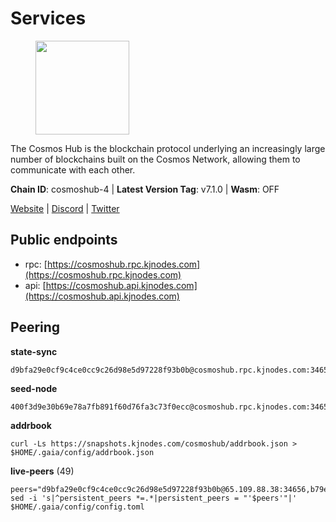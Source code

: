 # Services

<figure><img src="https://raw.githubusercontent.com/kj89/testnet_manuals/main/pingpub/logos/cosmoshub.png" width="150" alt=""><figcaption></figcaption></figure>

The Cosmos Hub is the blockchain protocol underlying an  increasingly large number of blockchains built on the  Cosmos Network, allowing them to communicate with each other.

**Chain ID**: cosmoshub-4 | **Latest Version Tag**: v7.1.0 | **Wasm**: OFF

[Website](https://hub.cosmos.network) | [Discord](https://discord.gg/cosmosnetwork) | [Twitter](https://twitter.com/cosmoshub)


## Public endpoints

* rpc: [https://cosmoshub.rpc.kjnodes.com](https://cosmoshub.rpc.kjnodes.com)
* api: [https://cosmoshub.api.kjnodes.com](https://cosmoshub.api.kjnodes.com)

## Peering

**state-sync**

```
d9bfa29e0cf9c4ce0cc9c26d98e5d97228f93b0b@cosmoshub.rpc.kjnodes.com:34656
```

**seed-node**

```
400f3d9e30b69e78a7fb891f60d76fa3c73f0ecc@cosmoshub.rpc.kjnodes.com:34659
```

**addrbook**
```
curl -Ls https://snapshots.kjnodes.com/cosmoshub/addrbook.json > $HOME/.gaia/config/addrbook.json
```

**live-peers** (49)
```
peers="d9bfa29e0cf9c4ce0cc9c26d98e5d97228f93b0b@65.109.88.38:34656,b79e1d3a621bdafd3a8d9a49dff8f4737d0bedc9@52.73.168.104:26656,e829d4764a5cecc44b3414777853b34407b36601@185.16.39.179:26656,d54eacb237dfbc0eb934a45509f878eb3ea3a5b3@64.44.148.195:26656,f9243f02b606fee1c3ecbccc2056bcf303732800@198.244.179.141:26656,344d87e04fdf04be760da5069a59d9a489b886a6@52.14.44.1:26656,c03593feca52899e9cc38ae0fed671fb96ab0bba@52.203.105.100:26656,14910657efd633ebf90ba06708fba93aa7754e1e@34.243.91.236:26656,05eb7aa1fd8251ed7a650c13da406df022b298b6@195.201.56.108:26656,4d94cc91625530f212d951ca1c18b2e850b8ac6e@88.208.227.114:26656,75fb81ed052e4c2afe16198cdbd1f6096bd6ee11@44.200.246.27:26656,1d02b4300c6b6fd1123a20502f0b3c0ce3b73654@88.198.16.9:26656,56783b7e98eed68ec8af791248154f3cc53056d1@34.159.35.95:26656,5dde13b98a2f69f54e0d5e3384fdc903bbb2dc30@172.93.214.11:26656,cd7af8aaa29bca12c575dedb77a4a1efe019e661@54.77.214.250:26656,64148c47e1424173e3dcf90ab90bf196c2971b15@88.218.224.118:26656,afee98f7f8039a43df27b57ee74d35d0779acd53@54.171.140.109:26656,241b17dba97a2ed3c3747d12781fb86c9706e2d4@89.58.27.86:26656,eb644d5ede024ce6083c0f1ca038eb41b257b795@3.210.252.30:26656,44594a57ce538a21f8558bcb1c9ce560ad879e3e@15.235.114.84:26656,762175c3ae976cc93d28a151a8551c1a0018f32d@20.48.28.69:26656,5b4529df65f9c1006d51472a827f1deb23825ba2@167.235.34.35:14656,10e3acd4baeb6cba8881d75a0bde04b5526b39ce@3.217.133.209:26656,84cc83cd09a974a234a3fdb5bb4fd46fd856f8ec@142.132.135.239:26656,67685d93f2256caa7a2d53e3a104f9e437c3d247@95.216.114.244:26656,dd53fa5cfb6a604feb80860d47506d0dd84baa12@142.132.210.234:26656,a94dff85ed430f0475f41fe306c82b7eb7f6e858@51.91.153.78:31649,6d618a50e8b3c36ce10dafa08ffe1102559a906e@54.86.72.36:26656,213857e741833d17275ea559bb2d0342398cec99@35.245.206.45:26656,e0ab6c5cc86959853f499236b8297344802ac5f4@5.161.139.201:26656,505f4467926cdad29932c44dc5ea7a5da6982f48@176.9.101.44:26656,2db4db5e13338bbc9fe2af1faca8540e409e24f1@65.108.105.155:26656,dcbd6dabd184e93ea00e9eec670de5187dd38ba6@65.108.137.38:26656,ba3bacc714817218562f743178228f23678b2873@34.141.15.99:26656,ea29ec5574ddd25b61e7812c7e3894bcc9a046ba@18.207.195.255:26656,ea1779f3c46730e98727fbc0499ba45b31a40ce0@95.216.16.205:14956,7d579d5db5059fbfec031ac6cf237783e28061fa@54.248.13.68:26656,1be2bc01d01005833c538dedf11b23207cbb43f1@34.168.1.110:26656,d9dbd30f7e9ae99dc05645f48f4637c2f4a14645@34.107.9.71:26656,803abd0b6b0478ab7f7e38dbda89902ca67f8778@65.21.90.137:11956,96aa2e9e73dbbcf9dfdf7fc0e412fc1021684c82@195.201.218.187:26656,edb0f4a27416d0488fbd0177c0961bfa66ef560a@52.76.56.139:26656,ba9d17bac55bc2ba6588438afc9af58ade2b0448@3.250.196.128:26656,f28ee3d3573b3c72d4c134de6a78e96574479def@34.28.23.20:26656,dea13e7232642331360d4387b0ab106b014092d4@116.202.236.59:26656,7b8ab74fa7c3cc10b203b990abfc86e1a0b82a79@34.254.201.211:26656,49469964d46155511be3f7b240856ebb15c1d1d2@34.91.103.185:26656,53b3651680ec3482d736808cbb3035940107f8ab@185.146.148.119:26656,1da54d20c7339713f1d6d28dd2117087dd33d0ca@154.53.32.78:26656"
sed -i 's|^persistent_peers *=.*|persistent_peers = "'$peers'"|' $HOME/.gaia/config/config.toml
```

